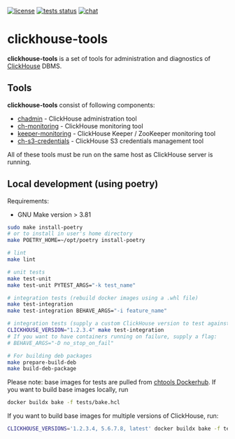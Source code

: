 [![license](https://img.shields.io/github/license/yandex/ch-tools)](https://github.com/yandex/ch-tools/blob/main/LICENSE)
[![tests status](https://img.shields.io/github/actions/workflow/status/yandex/ch-tools/.github%2Fworkflows%2Fworkflow.yml?event=push&label=tests&logo=github)](https://github.com/yandex/ch-tools/actions/workflows/workflow.yml?query=event%3Apush)
[![chat](https://img.shields.io/badge/telegram-chat-blue)](https://t.me/+O4gURpLnQ604OTE6)

# clickhouse-tools

**clickhouse-tools** is a set of tools for administration and diagnostics of [ClickHouse](https://clickhouse.com/) DBMS.

## Tools

**clickhouse-tools** consist of following components:
- [chadmin](./ch_tools/chadmin/README.md) - ClickHouse administration tool
- [ch-monitoring](./ch_tools/monrun_checks/README.md) - ClickHouse monitoring tool
- [keeper-monitoring](./ch_tools/monrun_checks_keeper/README.md) - ClickHouse Keeper / ZooKeeper monitoring tool
- [ch-s3-credentials](./ch_tools/s3_credentials/README.md) - ClickHouse S3 credentials management tool

All of these tools must be run on the same host as ClickHouse server is running.

## Local development (using poetry)

Requirements: 
* GNU Make version > 3.81

```sh
sudo make install-poetry
# or to install in user's home directory
make POETRY_HOME=~/opt/poetry install-poetry

# lint
make lint

# unit tests
make test-unit
make test-unit PYTEST_ARGS="-k test_name"

# integration tests (rebuild docker images using a .whl file)
make test-integration
make test-integration BEHAVE_ARGS="-i feature_name"

# integration tests (supply a custom ClickHouse version to test against)
CLICKHOUSE_VERSION="1.2.3.4" make test-integration
# If you want to have containers running on failure, supply a flag:
# BEHAVE_ARGS="-D no_stop_on_fail"

# For building deb packages
make prepare-build-deb
make build-deb-package
```

Please note: base images for tests are pulled from [chtools Dockerhub](https://hub.docker.com/u/chtools).
If you want to build base images locally, run

```sh
docker buildx bake -f tests/bake.hcl
```

If you want to build base images for multiple versions of ClickHouse, run:

```sh
CLICKHOUSE_VERSIONS='1.2.3.4, 5.6.7.8, latest' docker buildx bake -f tests/bake.hcl
```
